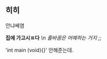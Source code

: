 ## 히히
안냐쎄염

**집에 가고시ㅍ다**
*\n 줄바꿈은 어예하는 거지 ;;*

'int main (void){}' 안해준는데. 


<!--
**cococ0603/cococ0603** is a ✨ _special_ ✨ repository because its `README.md` (this file) appears on your GitHub profile.

Here are some ideas to get you started:
- 🔭 I’m currently working on ...
- 🌱 I’m currently learning ...
- 👯 I’m looking to collaborate on ...
- 🤔 I’m looking for help with ...
- 💬 Ask me about ...
- 📫 How to reach me: ...
- 😄 Pronouns: ...
- ⚡ Fun fact: ...
-->
